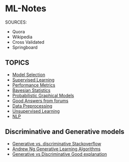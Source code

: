 # ML-Notes

SOURCES:

* Quora
* Wikipedia
* Cross Validated
* Springboard


## TOPICS

* [Model Selection](./docs/Model_selection.md)
* [Supervised Learning](./docs/Supervised_learning.md)
* [Performance Metrics](./docs/Performance_metrics.md)
* [Bayesian Statistics](./docs/Bayesian_statistics.md)
* [Probabilistic Graphical Models](./docs/Probabilistic_graphical_model.md)
* [Good Answers from forums](./docs/Answers.md)
* [Data Preprocessing](./docs/Preprocessing.md)
* [Unsupervised Learning](./docs/Unsupervised-Learning.md)
* [NLP](./docs/NLP.md)


## Discriminative and Generative models

* [Generative vs. discriminative Stackoverflow](https://stats.stackexchange.com/questions/12421/generative-vs-discriminative)
* [Andrew Ng Generative Learning Algorithms](https://www.youtube.com/watch?v=z5UQyCESW64)
* [Generative vs Discriminative Good explanation](https://www.youtube.com/watch?v=OWJ8xVGRyFA)

